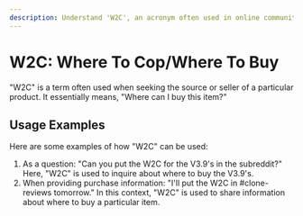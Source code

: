 ```yaml
---
description: Understand 'W2C', an acronym often used in online communities to inquire or provide information on where to purchase a particular product.
---
```


# W2C: Where To Cop/Where To Buy

"W2C" is a term often used when seeking the source or seller of a particular product. It essentially means, "Where can I buy this item?"

## Usage Examples

Here are some examples of how "W2C" can be used:

1. As a question: "Can you put the W2C for the V3.9's in the subreddit?" Here, "W2C" is used to inquire about where to buy the V3.9's.
2. When providing purchase information: "I'll put the W2C in #clone-reviews tomorrow." In this context, "W2C" is used to share information about where to buy a particular item.